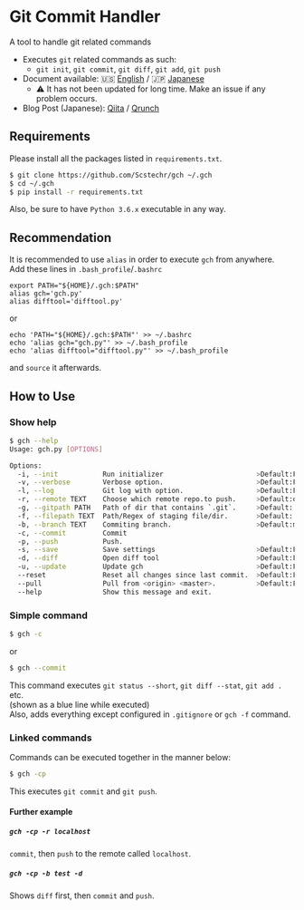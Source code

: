 # Git Commit Handler
A tool to handle git related commands

- Executes `git` related commands as such:
	- `git init`, `git commit`, `git diff`, `git add`, `git push`
- Document available: :us: [English](doc/gch_doc_en.md) / :jp: [Japanese](doc/gch_doc_jp.md)
	- :warning: It has not been updated for long time. Make an issue if any problem occurs.
- Blog Post (Japanese): [Qiita](https://qiita.com/Scstechr/items/53e3e326c4caa6dc2307) / [Qrunch](https://scstechr.qrunch.io/entries/Jmdclx72XYk2F5Pa)

## Requirements
Please install all the packages listed in `requirements.txt`.

```bash
$ git clone https://github.com/Scstechr/gch ~/.gch
$ cd ~/.gch
$ pip install -r requirements.txt
```
Also, be sure to have `Python 3.6.x` executable in any way.

## Recommendation
It is recommended to use `alias` in order to execute `gch` from anywhere.  
Add these lines in `.bash_profile`/`.bashrc`

```bash:.bashrc
export PATH="${HOME}/.gch:$PATH"
alias gch='gch.py'
alias difftool='difftool.py'
```

or

```bash:add
echo 'PATH="${HOME}/.gch:$PATH"' >> ~/.bashrc
echo 'alias gch="gch.py"' >> ~/.bash_profile
echo 'alias difftool="difftool.py"' >> ~/.bash_profile
```

 and `source` it afterwards.

## How to Use

### Show help

```bash
$ gch --help
Usage: gch.py [OPTIONS]

Options:
  -i, --init           Run initializer                       >Default:False
  -v, --verbose        Verbose option.                       >Default:False
  -l, --log            Git log with option.                  >Default:False
  -r, --remote TEXT    Choose which remote repo.to push.     >Default:origin
  -g, --gitpath PATH   Path of dir that contains `.git`.     >Default:.
  -f, --filepath TEXT  Path/Regex of staging file/dir.       >Default:.
  -b, --branch TEXT    Commiting branch.                     >Default:master
  -c, --commit         Commit
  -p, --push           Push.
  -s, --save           Save settings                         >Default:False
  -d, --diff           Open diff tool                        >Default:False
  -u, --update         Update gch                            >Default:False
  --reset              Reset all changes since last commit.  >Default:False
  --pull               Pull from <origin> <master>.          >Default:False
  --help               Show this message and exit.
```
### Simple command

```bash
$ gch -c
```

or 

```bash
$ gch --commit
```

This command executes `git status --short`, `git diff --stat`, `git add .` etc.  
(shown as a blue line while executed)  
Also, adds everything except configured in `.gitignore` or `gch -f` command.  

### Linked commands

Commands can be executed together in the manner below:

```bash
$ gch -cp
```

This executes `git commit` and `git push`.

#### Further example

##### `gch -cp -r localhost`
`commit`, then `push` to the remote called `localhost`.
##### `gch -cp -b test -d`
Shows `diff` first, then `commit` and `push`.




